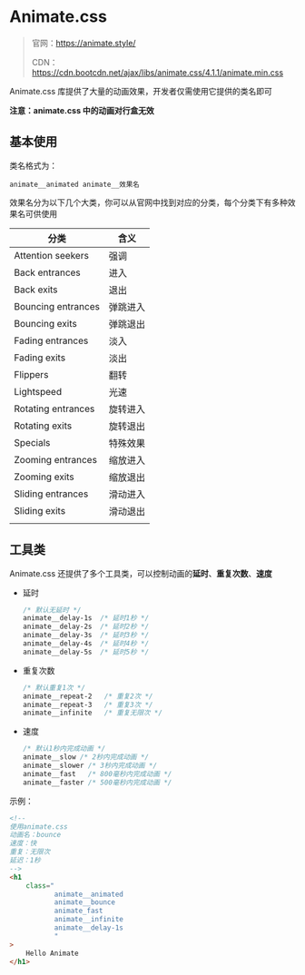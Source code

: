 # Animate.css

> 官网：https://animate.style/
>
> CDN：https://cdn.bootcdn.net/ajax/libs/animate.css/4.1.1/animate.min.css

Animate.css 库提供了大量的动画效果，开发者仅需使用它提供的类名即可

**注意：animate.css 中的动画对行盒无效**

## 基本使用

类名格式为：

```
animate__animated animate__效果名
```

效果名分为以下几个大类，你可以从官网中找到对应的分类，每个分类下有多种效果名可供使用

| 分类               | 含义     |
| ------------------ | -------- |
| Attention seekers  | 强调     |
| Back entrances     | 进入     |
| Back exits         | 退出     |
| Bouncing entrances | 弹跳进入 |
| Bouncing exits     | 弹跳退出 |
| Fading entrances   | 淡入     |
| Fading exits       | 淡出     |
| Flippers           | 翻转     |
| Lightspeed         | 光速     |
| Rotating entrances | 旋转进入 |
| Rotating exits     | 旋转退出 |
| Specials           | 特殊效果 |
| Zooming entrances  | 缩放进入 |
| Zooming exits      | 缩放退出 |
| Sliding entrances  | 滑动进入 |
| Sliding exits      | 滑动退出 |
|                    |          |

## 工具类

Animate.css 还提供了多个工具类，可以控制动画的**延时**、**重复次数**、**速度**

-   延时

    ```css
    /* 默认无延时 */
    animate__delay-1s  /* 延时1秒 */
    animate__delay-2s  /* 延时2秒 */
    animate__delay-3s  /* 延时3秒 */
    animate__delay-4s  /* 延时4秒 */
    animate__delay-5s  /* 延时5秒 */
    ```

-   重复次数

    ```css
    /* 默认重复1次 */
    animate__repeat-2	/* 重复2次 */
    animate__repeat-3	/* 重复3次 */
    animate__infinite	/* 重复无限次 */
    ```

-   速度

    ```css
    /* 默认1秒内完成动画 */
    animate__slow /* 2秒内完成动画 */
    animate__slower	/* 3秒内完成动画 */
    animate__fast	/* 800毫秒内完成动画 */
    animate__faster	/* 500毫秒内完成动画 */
    ```

示例：

```html
<!-- 
使用animate.css
动画名：bounce
速度：快
重复：无限次
延迟：1秒
-->
<h1
    class="
           animate__animated
           animate__bounce
           animate_fast
           animate__infinite
           animate__delay-1s
           "
>
    Hello Animate
</h1>
```
